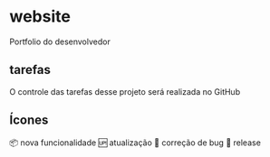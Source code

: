 # website
Portfolio do desenvolvedor

## tarefas

O controle das tarefas desse projeto será realizada no GitHub

## Ícones

:package: nova funcionalidade
:up: atualização
:no_entry_sign: correção de bug
:checkered_flag: release
